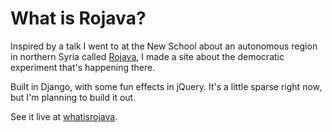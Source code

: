 <h1>What is Rojava?</h1>

Inspired by a talk I went to at the New School about an autonomous region
in northern Syria called <a href="https://en.wikipedia.org/wiki/Rojava">Rojava</a>, 
I made a site about the democratic experiment that's happening there. 

Built in Django, with some fun effects in jQuery. It's a little sparse right now, but I'm planning to build it out.

See it live at <a href="https://whatisrojava.herokuapp.com">whatisrojava</a>.
